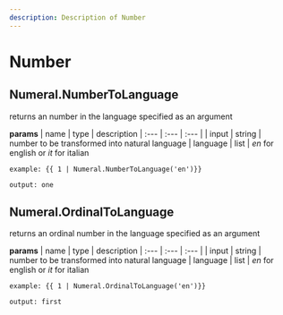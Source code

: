 ```yaml
---
description: Description of Number
---
```


# Number


## Numeral.NumberToLanguage
returns an number in the language specified as an argument


**params**
     | name | type  | description
     | :--- | :---  | :---        |
     | input | string  | number to be transformed into natural language
     | language | list  | *en* for english or *it* for italian


```
example: {{ 1 | Numeral.NumberToLanguage('en')}}

output: one
```
## Numeral.OrdinalToLanguage
returns an ordinal number in the language specified as an argument


**params**
     | name | type  | description
     | :--- | :---  | :---        |
     | input | string  | number to be transformed into natural language
     | language | list  | *en* for english or *it* for italian


```
example: {{ 1 | Numeral.OrdinalToLanguage('en')}}

output: first
```


